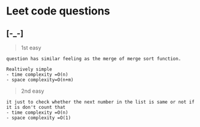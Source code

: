 # Leet code questions 

## [-_-]

> 1st 
     easy

    question has similar feeling as the merge of merge sort function.
     
    Realtively simple 
    - time complexity =O(n)
    - space complexity=O(n+m)

> 2nd 
    easy

    it just to check whether the next number in the list is same or not if it is don't count that
    - time complexity =O(n)
    - space complexity =O(1)